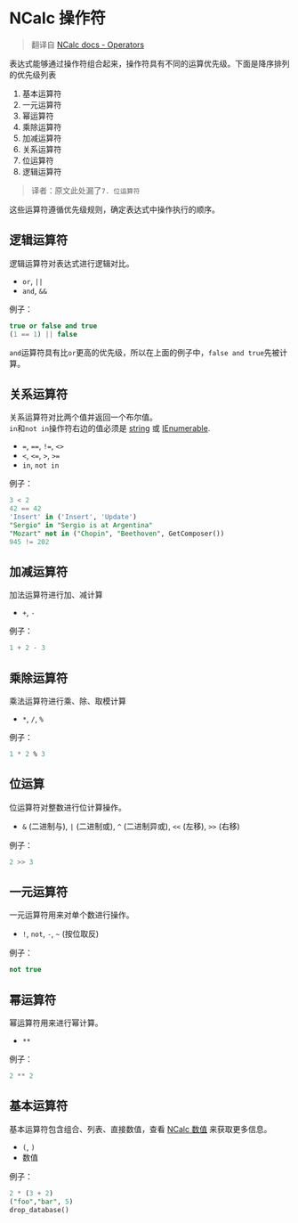 # NCalc 操作符

> 翻译自 [NCalc docs - Operators](https://ncalc.github.io/ncalc/articles/operators.html)

表达式能够通过操作符组合起来，操作符具有不同的运算优先级。下面是降序排列的优先级列表

1. 基本运算符
2. 一元运算符
3. 幂运算符
4. 乘除运算符
5. 加减运算符
6. 关系运算符
7. 位运算符
8. 逻辑运算符

> 译者：原文此处漏了`7. 位运算符`

这些运算符遵循优先级规则，确定表达式中操作执行的顺序。

## 逻辑运算符

逻辑运算符对表达式进行逻辑对比。

* `or`, `||`
* `and`, `&&`

例子：

```sql
true or false and true
(1 == 1) || false
```

`and`运算符具有比`or`更高的优先级，所以在上面的例子中，`false and true`先被计算。

## 关系运算符

关系运算符对比两个值并返回一个布尔值。  
`in`和`not in`操作符右边的值必须是 [string](https://learn.microsoft.com/dotnet/api/system.string) 或 [IEnumerable](https://learn.microsoft.com/dotnet/api/system.collections.ienumerable).

* `=`, `==`, `!=`, `<>`
* `<`, `<=`, `>`, `>=`
* `in`, `not in`

例子：

```sql
3 < 2 
42 == 42 
'Insert' in ('Insert', 'Update') 
"Sergio" in "Sergio is at Argentina" 
"Mozart" not in ("Chopin", "Beethoven", GetComposer())
945 != 202
```

## 加减运算符

加法运算符进行加、减计算

* `+`, `-`

例子：

```sql
1 + 2 - 3
```

## 乘除运算符

乘法运算符进行乘、除、取模计算

* `*`, `/`, `%`

例子：

```sql
1 * 2 % 3
```

## 位运算

位运算符对整数进行位计算操作。

* `&` (二进制与), `|` (二进制或), `^` (二进制异或), `<<` (左移), `>>` (右移)

例子：

```sql
2 >> 3
```

## 一元运算符

一元运算符用来对单个数进行操作。

* `!`, `not`, `-`, `~` (按位取反)

例子：

```sql
not true
```

## 幂运算符

幂运算符用来进行幂计算。

* `**`

例子：

```sql
2 ** 2
```

## 基本运算符

基本运算符包含组合、列表、直接数值，查看 [NCalc 数值](values) 来获取更多信息。

* `(`, `)`
* 数值

例子：

```sql
2 * (3 + 2)
("foo","bar", 5)
drop_database()
```